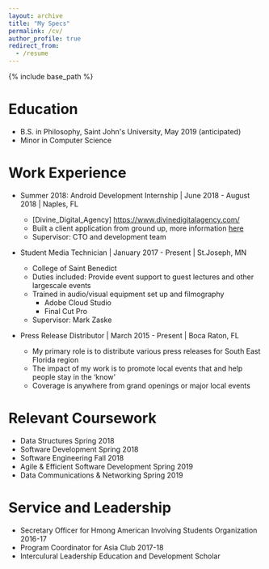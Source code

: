 ```yaml
---
layout: archive
title: "My Specs"
permalink: /cv/
author_profile: true
redirect_from:
  - /resume
---
```


{% include base_path %}

Education
======
* B.S. in Philosophy, Saint John's University, May 2019 (anticipated)
* Minor in Computer Science


Work Experience
====== 
* Summer 2018: Android Development Internship    | June 2018 - August 2018 | Naples, FL
  * [Divine_Digital_Agency] https://www.divinedigitalagency.com/
  * Built a client application from ground up, more information [here](/portfolio) 
  * Supervisor: CTO and development team

* Student Media Technician        | January 2017 - Present | St.Joseph, MN 
  * College of Saint Benedict
  * Duties included: Provide event support to guest lectures and other largescale events
  * Trained in audio/visual equipment set up and filmography
    * Adobe Cloud Studio
    * Final Cut Pro
  * Supervisor: Mark Zaske

 * Press Release Distributor      | March 2015 - Present | Boca Raton, FL 
    * My primary role is to distribute various press releases for South East Florida region
    * The impact of my work is to promote local events that and help people stay in the ‘know'
    * Coverage is anywhere from grand openings or major local events


Relevant Coursework
======
  * Data Structures Spring 2018
  * Software Development Spring 2018
  * Software Engineering Fall 2018
  * Agile & Efficient Software Development Spring 2019
  * Data Communications & Networking Spring 2019

  
Service and Leadership
======
* Secretary Officer for Hmong American Involving Students Organization 2016-17
* Program Coordinator for Asia Club 2017-18
* Interculural Leadership Education and Development Scholar